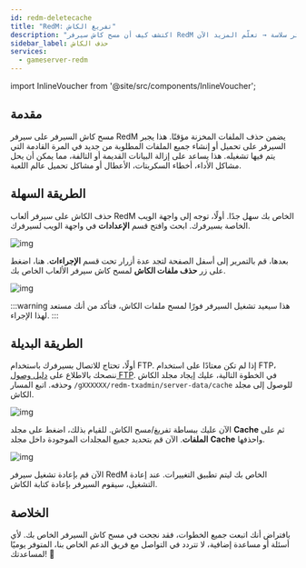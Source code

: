 ```yaml
---
id: redm-deletecache
title: "RedM: تفريغ الكاش"
description: "اكتشف كيف أن مسح كاش سيرفر RedM الخاص بك يحسن الأداء ويحل الأخطاء لتجربة لعب أكثر سلاسة → تعلّم المزيد الآن"
sidebar_label: حذف الكاش
services:
  - gameserver-redm
---
```


import InlineVoucher from '@site/src/components/InlineVoucher';



## مقدمة

مسح كاش السيرفر على سيرفر RedM يضمن حذف الملفات المخزنة مؤقتًا. هذا يجبر السيرفر على تحميل أو إنشاء جميع الملفات المطلوبة من جديد في المرة القادمة التي يتم فيها تشغيله. هذا يساعد على إزالة البيانات القديمة أو التالفة، مما يمكن أن يحل مشاكل الأداء، أخطاء السكربتات، الأعطال أو مشاكل تحميل عالم اللعبة.

<InlineVoucher />

## الطريقة السهلة

حذف الكاش على سيرفر ألعاب RedM الخاص بك سهل جدًا. أولًا، توجه إلى واجهة الويب الخاصة بسيرفرك. ابحث وافتح قسم **الإعدادات** في واجهة الويب لسيرفرك.

![img](https://screensaver01.zap-hosting.com/index.php/s/qAiDSjC7jjmAq5B/download)



بعدها، قم بالتمرير إلى أسفل الصفحة لتجد عدة أزرار تحت قسم **الإجراءات**. هنا، اضغط على زر **حذف ملفات الكاش** لمسح كاش سيرفر الألعاب الخاص بك.

![img](https://screensaver01.zap-hosting.com/index.php/s/CW8HcxLbNyrw3Qy/download)

:::warning 
هذا سيعيد تشغيل السيرفر فورًا لمسح ملفات الكاش، فتأكد من أنك مستعد لهذا الإجراء.
:::


## الطريقة البديلة

أولًا، تحتاج للاتصال بسيرفرك باستخدام FTP. إذا لم تكن معتادًا على استخدام FTP، ننصحك بالاطلاع على [دليل وصول FTP](gameserver-ftpaccess.md). في الخطوة التالية، عليك إيجاد مجلد الكاش وحذفه. اتبع المسار `/gXXXXXX/redm-txadmin/server-data/cache` للوصول إلى مجلد الكاش.

![img](https://screensaver01.zap-hosting.com/index.php/s/BkcqxjZ2dDeeMK2/download)

الآن عليك ببساطة تفريغ/مسح الكاش. للقيام بذلك، اضغط على مجلد **Cache** ثم على **الملفات**. الآن قم بتحديد جميع المجلدات الموجودة داخل مجلد **Cache** واحذفها.

![img](https://screensaver01.zap-hosting.com/index.php/s/sb9Ttc2gEWwAzRP/download)

الآن قم بإعادة تشغيل سيرفر RedM الخاص بك ليتم تطبيق التغييرات. عند إعادة التشغيل، سيقوم السيرفر بإعادة كتابة الكاش.



## الخلاصة

بافتراض أنك اتبعت جميع الخطوات، فقد نجحت في مسح كاش السيرفر الخاص بك. لأي أسئلة أو مساعدة إضافية، لا تتردد في التواصل مع فريق الدعم الخاص بنا، المتوفر يوميًا لمساعدتك! 🙂

<InlineVoucher />